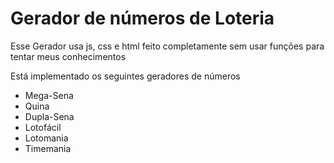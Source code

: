 <h1>Gerador de números de Loteria</h1>
<p>Esse Gerador usa js, css e html feito completamente sem usar funções para tentar meus conhecimentos</p>
<p>Está implementado os seguintes geradores de números</p>
<ul>
<li>Mega-Sena</li>
<li>Quina</li>
<li>Dupla-Sena</li>
<li>Lotofácil</li>
<li>Lotomania</li>
<li>Timemania</li>
</ul>